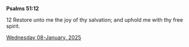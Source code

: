 **Psalms 51:12**

12 Restore unto me the joy of thy salvation; and uphold me with thy free spirit.

[Wednesday 08-January, 2025](https://getbible.life/kjv/Psalms/51/12)
